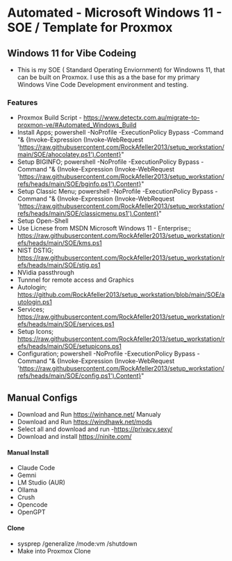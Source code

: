 # Automated - Microsoft Windows 11 - SOE / Template for Proxmox

## Windows 11 for Vibe Codeing

- This is my SOE ( Standard Operating Enviornment) for Windowns 11, that can be built on Proxmox. I use this as a the base for my primary Windows Vine Code Development environment and testing.


### Features 

- Proxmox Build Script - https://www.detectx.com.au/migrate-to-proxmon-ve/#Automated_Windows_Build
- Install Apps; powershell -NoProfile -ExecutionPolicy Bypass -Command "& {Invoke-Expression (Invoke-WebRequest 'https://raw.githubusercontent.com/RockAfeller2013/setup_workstation/main/SOE/ahocolatey.ps1').Content}"
- Setup BIGINFO; powershell -NoProfile -ExecutionPolicy Bypass -Command "& {Invoke-Expression (Invoke-WebRequest 'https://raw.githubusercontent.com/RockAfeller2013/setup_workstation/refs/heads/main/SOE/bginfo.ps1').Content}"
- Setup Classic Menu; powershell -NoProfile -ExecutionPolicy Bypass -Command "& {Invoke-Expression (Invoke-WebRequest 'https://raw.githubusercontent.com/RockAfeller2013/setup_workstation/refs/heads/main/SOE/classicmenu.ps1').Content}"
- Setup Open-Shell
- Use Licnese from MSDN Microsoft Windows 11 - Enterprise:; https://raw.githubusercontent.com/RockAfeller2013/setup_workstation/refs/heads/main/SOE/kms.ps1
- NIST DSTIG; https://raw.githubusercontent.com/RockAfeller2013/setup_workstation/refs/heads/main/SOE/stig.ps1
- NVidia passthrough
- Tunnnel for remote access and Graphics
- Autologin; https://github.com/RockAfeller2013/setup_workstation/blob/main/SOE/autologin.ps1
- Services; https://raw.githubusercontent.com/RockAfeller2013/setup_workstation/refs/heads/main/SOE/services.ps1
- Setup Icons; https://raw.githubusercontent.com/RockAfeller2013/setup_workstation/refs/heads/main/SOE/setupicons.ps1
- Configuration; powershell -NoProfile -ExecutionPolicy Bypass -Command "& {Invoke-Expression (Invoke-WebRequest 'https://raw.githubusercontent.com/RockAfeller2013/setup_workstation/refs/heads/main/SOE/config.ps1').Content}" 


## Manual Configs
- Download and Run https://winhance.net/ Manualy 
- Download and Run https://windhawk.net/mods
- Select all and download and run -https://privacy.sexy/
- Download and install https://ninite.com/

#### Manual Install
- Claude Code
- Gemni
- LM Studio (AUR)
- Ollama
- Crush
- Opencode
- OpenGPT

#### Clone
- sysprep /generalize /mode:vm /shutdown
- Make into Proxmox Clone
